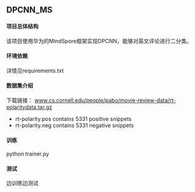 ## DPCNN_MS
#### 项目总体结构
该项目使用华为的MindSpore框架实现DPCNN，能够对英文评论进行二分类。

#### 环境依赖
详情见requirements.txt

#### 数据集介绍
下载链接：
www.cs.cornell.edu/people/pabo/movie-review-data/rt-polaritydata.tar.gz
  * rt-polarity.pos contains 5331 positive snippets
  * rt-polarity.neg contains 5331 negative snippets


#### 训练
python trainer.py 

#### 测试
边训练边测试




